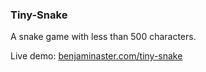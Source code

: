 
### Tiny-Snake

A snake game with less than 500 characters.

Live demo: [benjaminaster.com/tiny-snake](https://benjaminaster.com/tiny-snake/)
